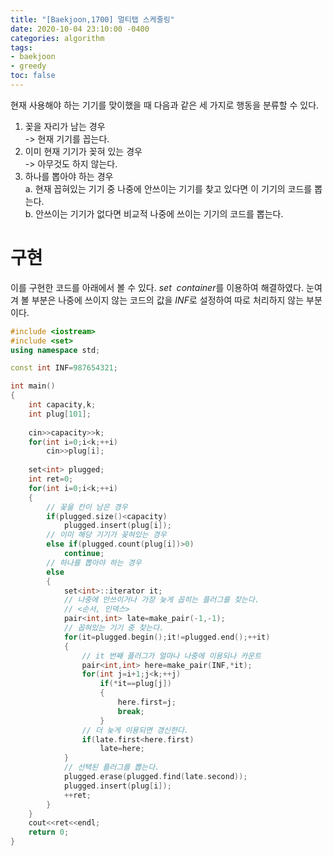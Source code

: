 ```yaml
---
title: "[Baekjoon,1700] 멀티탭 스케줄링"
date: 2020-10-04 23:10:00 -0400
categories: algorithm 
tags:
- baekjoon 
- greedy 
toc: false
---
```


현재 사용해야 하는 기기를 맞이했을 때 다음과 같은 세 가지로 행동을 분류할 수 있다. 
1. 꽂을 자리가 남는 경우  
  -> 현재 기기를 꼽는다.
2. 이미 현재 기기가 꽂혀 있는 경우  
  -> 아무것도 하지 않는다.
3. 하나를 뽑아야 하는 경우   
  a. 현재 꼽혀있는 기기 중 나중에 안쓰이는 기기를 찾고 있다면 이 기기의 코드를 뽑는다.  
  b. 안쓰이는 기기가 없다면 비교적 나중에 쓰이는 기기의 코드를 뽑는다.  

# 구현 
이를 구현한 코드를 아래에서 볼 수 있다. $set \ \ container$를 이용하여 해결하였다. 
눈여겨 볼 부분은 나중에 쓰이지 않는 코드의 값을 $INF$로 설정하여 따로 처리하지 않는 부분이다.  
```cpp
#include <iostream>
#include <set>
using namespace std;

const int INF=987654321;

int main()
{
    int capacity,k;
    int plug[101];
    
    cin>>capacity>>k;
    for(int i=0;i<k;++i)
        cin>>plug[i];
    
    set<int> plugged;
    int ret=0;
    for(int i=0;i<k;++i)
    {
        // 꽂을 칸이 남은 경우 
        if(plugged.size()<capacity)
            plugged.insert(plug[i]);
        // 이미 해당 기기가 꽂혀있는 경우 
        else if(plugged.count(plug[i])>0)
            continue;
        // 하나를 뽑아야 하는 경우 
        else
        {
            set<int>::iterator it;
            // 나중에 안쓰이거나 가장 늦게 꼽히는 플러그를 찾는다. 
            // <순서, 인덱스>
            pair<int,int> late=make_pair(-1,-1);
            // 꼽혀있는 기기 중 찾는다.
            for(it=plugged.begin();it!=plugged.end();++it)
            {
                // it 번째 플러그가 얼마나 나중에 이용되나 카운트 
                pair<int,int> here=make_pair(INF,*it);
                for(int j=i+1;j<k;++j)
                    if(*it==plug[j])
                    {
                        here.first=j;
                        break;
                    }
                // 더 늦게 이용되면 갱신한다.
                if(late.first<here.first)
                    late=here;
            }
            // 선택된 플러그를 뽑는다. 
            plugged.erase(plugged.find(late.second));
            plugged.insert(plug[i]);
            ++ret;
        }
    }
    cout<<ret<<endl;
    return 0;
}

```
